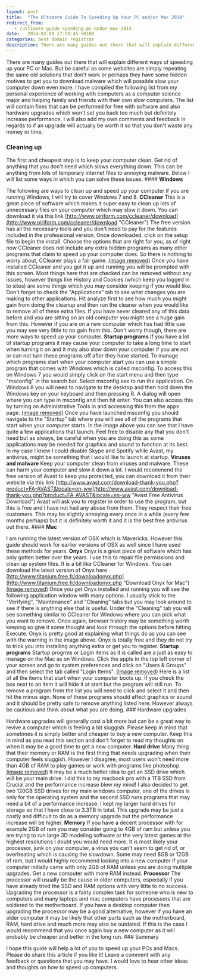 ```yaml
---
layout: post
title:  "The Ultimate Guide To Speeding Up Your PC and/or Mac 2014"
redirect_from:
   - /ultimate-guide-speeding-pc-andor-mac-2014
date:   2014-02-09 17:59:45 +0100
categories: best domain registrar
description: There are many guides out there that will explain different ways of speeding up your PC or Mac. But be careful as some websites are simply repeating t...
---
```


There are many guides out there that will explain different ways of speeding up your PC or Mac. But be careful as some websites are simply repeating the same old solutions that don't work or perhaps they have some hidden motives to get you to download malware which will possible slow your computer down even more. I have compiled the following list from my personal experience of working with computers as a computer science major and helping family and friends with their own slow computers. The list will contain fixes that can be performed for free with software and also hardware upgrades which won't set you back too much but definitely increase performance. I will also add my own comments and feedback in regards to if an upgrade will actually be worth it so that you don't waste any money or time.

### Cleaning up

 The first and cheapest step is to keep your computer clean. Get rid of anything that you don't need which slows everything down. This can be anything from lots of temporary internet files to annoying malware. Below I will list some ways in which you can solve these issues. #### **Windows**

 The following are ways to clean up and speed up your computer if you are running Windows, I will try to cover Windows 7 and 8. **CCleaner** This is a great piece of software which makes it super easy to clean up lots of unnecessary files on your computer which may slow it down. You can download it via this link [http://www.piriform.com/ccleaner/download](http://www.piriform.com/ccleaner/download "CCleaner") The free version has all the necessary tools and you don't need to pay for the features included in the professional version. Once downloaded, click on the setup file to begin the install. Choose the options that are right for you, as of right now CCleaner does not include any extra hidden programs as many other programs that claim to speed up your computer does. So there is nothing to worry about, CCleaner plays a fair game. [(image removed)](http://markustenghamn.com/wp-content/uploads/2014/02/ccleaner_markustenghamn.png) Once you have installed CCleaner and you get it up and running you will be prompted with this screen. Most things here that are checked can be removed without any issues, however things like History and Cookies (which keep you logged in to sites) are some things which you may consider keeping if you would like. Don't forget to check the "Applications" tab to see what changes you are making to other applications. Hit analyze first to see how much you might gain from doing the cleanup and then run the cleaner when you would like to remove all of these extra files. If you have never cleared any of this data before and you are sitting on an old computer you might see a huge gain from this. However if you are on a new computer which has had little use you may see very little to no gain from this. Don't worry though, there are more ways to speed up your computer. **Startup programs** If you have a lot of startup programs it may cause your computer to take a long time to start when turning it on and it may also slow down your computer if you are not or can not turn these programs off after they have started. To manage which programs start when your computer start you can use a simple program that comes with Windows which is called msconfig. To access this on Windows 7 you would simply click on the start menu and then type "msconfig" in the search bar. Select msconfig.exe to run the application. On Windows 8 you will need to navigate to the desktop and then hold down the Windows key on your keyboard and then pressing R. A dialog will open where you can type in msconfig and then hit enter. You can also access this by turning on Administrative Tools in and accessing this from the apps page. [(image removed)](http://markustenghamn.com/wp-content/uploads/2014/02/startupprograms_markustenghamn.png) Once you have launched msconfig you should navigate to the "Startup" tab where you will see all of the programs that start when your computer starts. In the image above you can see that I have quite a few applications that launch. Feel free to disable any that you don't need but as always, be careful when you are doing this as some applications may be needed for graphics and sound to function at its best. In my case I knew I could disable Skype and Spotify while Avast, my antivirus, might be something that I would like to launch at startup. **Viruses and malware** Keep your computer clean from viruses and malware. These can harm your computer and slow it down a lot. I would recommend the free version of Avast to keep you protected, you can download it from their website via this link [http://www.avast.com/download-thank-you.php?product=FA-AVAST&locale=en-ww](http://www.avast.com/download-thank-you.php?product=FA-AVAST&locale=en-ww "Avast Free Antivirus Download") Avast will ask you to register in order to use the program, but this is free and I have not had any abuse from them. They respect their free customers. This may be slightly annoying every once in a while (every few months perhaps) but it is definitely worth it and it is the best free antivirus out there. #### **Mac**

 I am running the latest version of OSX which is Mavericks. However this guide should work for earlier versions of OSX as well since I have used these methods for years. **Onyx** Onyx is a great piece of software which has only gotten better over the years. I use this to repair file permissions and clean up system files. It is a bit like CCleaner for Windows. You can download the latest version of Onyx here [http://www.titanium.free.fr/downloadonyx.php](http://www.titanium.free.fr/downloadonyx.php "Download Onyx for Mac") [(image removed)](http://markustenghamn.com/wp-content/uploads/2014/02/onyxformac_markustenghamn.png) Once you get Onyx installed and running you will see the following application window with many options. I usually stick to the "Verifying", "Maintenance" and "Cleaning" tabs but you may look around to see if there is anything else that is useful. Under the "Cleaning" tab you will see something similar to CCleaner for Windows where you can pick what you want to remove. Once again, browser history may be something worth keeping so give it some thought and look through the options before hitting Execute. Onyx is pretty good at explaining what things do as you can see with the warning in the image above. Onyx is totally free and they do not try to trick you into installing anything extra or get you to register. **Startup programs** Startup progrms or Login items as it is called are a just as easy to manage on the Mac as on Windows. Click the apple in the top left corner of your screen and go to system preferences and click on "Users & Groups" and then select the tab called "Login Items". [(image removed)](http://markustenghamn.com/wp-content/uploads/2014/02/loginitemsmac_markustenghamn.png) Here is a list of all the items that start when your computer boots up. If you check the box next to an item it will hide it at start but the program will still run. To remove a program from the list you will need to click and select it and then hit the minus sign. None of these programs should affect graphics or sound and it should be pretty safe to remove anything listed here. However always be cautious and think about what you are doing. ### Hardware upgrades

 Hardware upgrades will generally cost a bit more but can be a great way to revive a computer which is feeling a bit sluggish. Please keep in mind that sometimes it is simply better and cheaper to buy a new computer. Keep this in mind as you read this section and don't forget to read my thoughts on when it may be a good time to get a new computer. **Hard drive** Many thing that their memory or RAM is the first thing that needs upgrading when their computer feels sluggish. However I disagree, most users won't need more than 4GB of RAM to play games or work with programs like photoshop. [(image removed)](http://markustenghamn.com/wp-content/uploads/2014/02/ssdhardrive_markustenghamn.png) It may be a much better idea to get an SSD drive which will be your main drive. I did this to my macbook pro with a 1TB SSD from Crucial and the performance increase blew my mind! I also decided to get two 120GB SSD drives for my main windows computer, one of the drives is only for the operating system and the second SSD runs programs that may need a bit of a performance increase. I kept my larger hard drives for storage so that I have close to 3.3TB in total. This upgrade may be just a costly and difficult to do as a memory upgrade but the performance increase will be higher. **Memory** If you have a decent processor with for example 2GB of ram you may consider going to 4GB of ram but unless you are trying to run large 3D modeling software or the very latest games at the highest resolutions I doubt you would need more. It is most likely your processor, junk on your computer, a virus you can't seem to get rid of, or overheating which is causing the slowdown. Some may need 8GB or 12GB of ram, but I would highly recommend looking into a new computer if your computer initially came with only 2GB of RAM unless you are doing multiple upgrades. Get a new computer with more RAM instead. **Processor** The processor will usually be the cause in older computers, especially if you have already tried the SSD and RAM options with very little to no success. Upgrading the processor is a fairly complex task for someone who is new to computers and many laptops and mac computers have processors that are soldered to the motherboard. If you have a desktop computer then upgrading the processor may be a good alternative, however if you have an older computer it may be likely that other parts such as the motherboard, RAM, hard drive and much more may also be outdated. If this is the case I would recommend that you once again buy a new computer as it will probably be cheaper and better in the long run. ### Summary

 I hope this guide will help a lot of you to speed up your PCs and Macs. Please do share this article if you like it! Leave a comment with any feedback or questions that you may have. I would love to hear other ideas and thoughts on how to speed up computers.